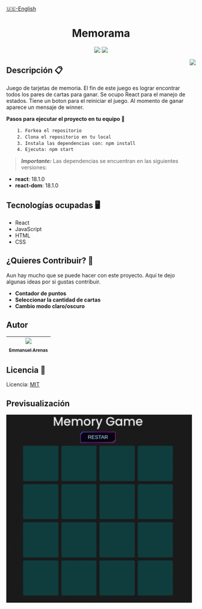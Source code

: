 [🇺🇸-English](./readme-EN/README.md)

<h1 align="center">Memorama</h1>

<p align="center">
   <img src="https://img.shields.io/badge/License-MIT-green">
    <img src="https://img.shields.io/badge/Status-EN DESARROLLO-blue">
</p>

<img align='right' height="200" src="https://user-images.githubusercontent.com/15266097/183833511-8b582f64-d0e2-4b9c-ba33-cb8be8e8fb6a.png" />

## Descripción 📋

Juego de tarjetas de memoria. El fin de este juego es lograr encontrar todos los pares de cartas para ganar. Se ocupo React para el manejo de estados. Tiene un boton para el reiniciar el juego. Al momento de ganar aparece un mensaje de winner.

**Pasos para ejecutar el proyecto en tu equipo 🔧**

```txt
    1. Forkea el repositorio
    2. Clona el repositorio en tu local
    3. Instala las dependencias con: npm install
    4. Ejecuta: npm start
```

> **_Importante:_** Las dependencias se encuentran en las siguientes versiones:

- **react**: 18.1.0
- **react-dom**: 18.1.0

## Tecnologías ocupadas 🖥

- React
- JavaScript
- HTML
- CSS

## ¿Quieres Contribuir? 🤝

Aun hay mucho que se puede hacer con este proyecto. Aquí te dejo algunas ideas por si gustas contribuir.

- **Contador de puntos**
- **Seleccionar la cantidad de cartas**
- **Cambio modo claro/oscuro**

## Autor

| [<img src="https://user-images.githubusercontent.com/15266097/186324804-11517757-4f94-4a12-a975-d21800dca11b.png" width=115><br><sub>Emmanuel Arenas</sub>](https://github.com/EmmanuelArenas) |
| :--------------------------------------------------------------------------------------------------------------------------------------------------------------------------------------------: |

## Licencia 📄

Licencia: [MIT](License)

## Previsualización

<img height="500" src="./src/assets/memory.gif" />
